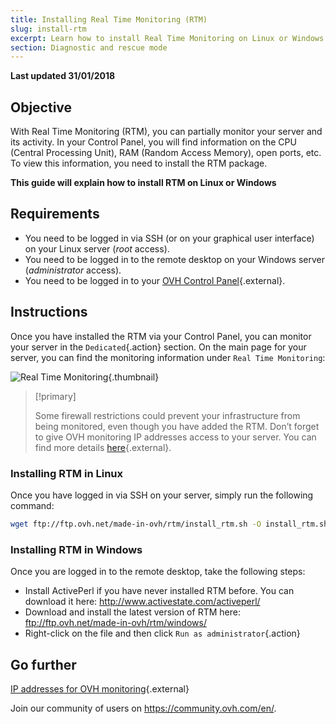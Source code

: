 ```yaml
---
title: Installing Real Time Monitoring (RTM)
slug: install-rtm
excerpt: Learn how to install Real Time Monitoring on Linux or Windows
section: Diagnostic and rescue mode
---
```


**Last updated 31/01/2018**

## Objective

With Real Time Monitoring (RTM), you can partially monitor your server and its activity. In your Control Panel, you will find information on the CPU (Central Processing Unit), RAM (Random Access Memory), open ports, etc. To view this information, you need to install the RTM package.

**This guide will explain how to install RTM on Linux or Windows**

## Requirements

- You need to be logged in via SSH (or on your graphical user interface) on your Linux server (*root* access).
- You need to be logged in to the remote desktop on your Windows server (*administrator* access).
- You need to be logged in to your [OVH Control Panel](https://ca.ovh.com/auth/?action=gotomanager){.external}.

## Instructions

Once you have installed the RTM via your Control Panel, you can monitor your server in the `Dedicated`{.action} section. On the main page for your server, you can find the monitoring information under `Real Time Monitoring`:

![Real Time Monitoring](images/rtm.png){.thumbnail}

> [!primary]
>
> Some firewall restrictions could prevent your infrastructure from being monitored, even though you have added the RTM. Don’t forget to give OVH monitoring IP addresses access to your server. You can find more details [here](https://docs.ovh.com/au/en/dedicated/monitoring-ip-ovh/){.external}.
> 

### Installing RTM in Linux

Once you have logged in via SSH on your server, simply run the following command:

```sh
wget ftp://ftp.ovh.net/made-in-ovh/rtm/install_rtm.sh -O install_rtm.sh ; sh install_rtm.sh
```

### Installing RTM in Windows

Once you are logged in to the remote desktop, take the following steps:

- Install ActivePerl if you have never installed RTM before. You can download it here: <http://www.activestate.com/activeperl/>
- Download and install the latest version of RTM here: <ftp://ftp.ovh.net/made-in-ovh/rtm/windows/>
- Right-click on the file and then click `Run as administrator`{.action}

## Go further

[IP addresses for OVH monitoring](https://docs.ovh.com/au/en/dedicated/monitoring-ip-ovh/){.external}

Join our community of users on <https://community.ovh.com/en/>.